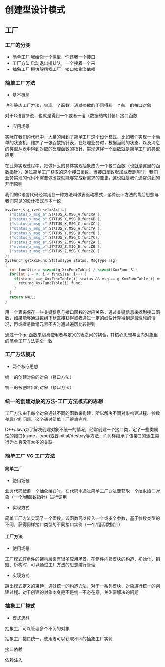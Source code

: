 # 创建型设计模式

## 工厂

### 工厂的分类
- 简单工厂
我给你一个类型，你还我一个接口
- 工厂方法
启动退出排排队，一个接着一个来
- 抽象工厂
模块解耦找工厂，接口抽象注依赖

### 简单工厂方法
- 基本概念

也叫静态工厂方法，实现一个函数，通过参数的不同得到一个统一的接口对象

对于C语言来说，也就是得到一个或者一组（数据结构封装）接口函数

- 应用场景

实际在我们的代码中，大量的用到了简单工厂这个设计模式，比如我们实现一个简单的状态机，维护了一张函数指针表，在处理业务时，根据当前的状态，以及消息的类型从表中得到对应的处理函数的指针，实现这样一个函数就是简单工厂的典型应用

在业务实现过程中，把做什么的具体实现抽象成为一个接口函数（也就是这里的函数指针），通过简单工厂获取的这个接口函数。当接口函数增加或者删除时，我们业务实现的代码不需要做改变就能够完成新需求的变更，这也就是我们通常讲到的开闭原则

我们的C语言代码经常用到一种方法叫做表驱动模式，这种设计方法的背后思想与我们常见的设计模式基本一致

```C
XxxFunc_S g_XxxFuncTable[]={
  {"status_x_msg_a",STATUS_X,MSG_A,funcXA },
  {"status_x_msg_b",STATUS_X,MSG_B,funcXB },
  {"status_x_msg_c",STATUS_X,MSG_C,funcXC },
  {"status_y_msg_a",STATUS_Y,MSG_A,funcYA },
  {"status_y_msg_b",STATUS_Y,MSG_B,funcYB },
  {"status_y_msg_c",STATUS_Y,MSG_C,funcYC},
  {"status_z_msg_a",STATUS_Z,MSG_A,funcZA },
  {"status_z_msg_b",STATUS_Z,MSG_B,funcZB },
  {"status_z_msg_c",STATUS_Z,MSG_C,funcZC }
};
XyzFunc* getXxxFunc(StatusType status, MsgType msg)
{
  int funcSize = sizeof(g_XxxFuncTable) / sizeof(XxxFunc_S);
  for(int i = 0; i < funcSize; i++) {
    if(status ==g_XxxFuncTable[i].status && msg == g_XxxFuncTable[i].msg) {
      returng_XxxFuncTable[i].func;
    }
  }
  return NULL;
}
```

用一个表来保存一些关键信息与接口函数的对应关系，通过关键信息来找到接口函数，如果能够通过数组下标直接获得或者通过一定的线性计算得到是最理想的情况，再或者是数组元素不多时通过遍历比较得到

通过一个get函数来隔离使用者与定义的表之间的耦合，其核心思想与面向对象里的简单工厂方法完全一致

### 工厂方法模式

- 两个核心思想

统一的创建对象的对象（接口方法）

统一的被创建出的对象（接口方法）

### 统一的创建对象的方法-工厂方法模式的思想

工厂方法由于每个对象通过不同的函数来构建，所以解决不同对象构建过程、参数差异化的问题，这个通过简单工厂很难完成。

C++/Java为了解决创建对象不统一的情况，经常创建一个接口类，定了一些类属性的接口(name，type)或者initial/destroy等方法，而同样继承了该接口的派生类行为本身没有太多的关联。

### 简单工厂 VS 工厂方法

#### 简单工厂

- 使用场景

业务代码使用一个抽象接口时，在代码中通过简单工厂方法要获取一个抽象接口对象（一个/组函数指针）进行调用

- 实现方式

简单工厂方法实现了一个函数，该函数可以传入一个或多个参数，基于参数类型的不同，获得同样接口类型的不同接口实例（一个/组函数指针）

#### 工厂方法

- 使用场景

工厂模式在组件的架构层面有很多应用场景，在组件内部模块的构造、初始化、销毁、析构时，可以通过工厂方法的思想进行管理

- 实现方式

跳出模式定义的束缚，通过统一的构造方法，对于一系列模块、对象进行统一的创建过程。对于创建的对象本身是不是统一不必在意，关注要解决的问题

### 抽象工厂模式

- 模式思想

抽象工厂可以管理多个不同的对象

抽象工厂接口统一，使用者可以获取不同的抽象工厂实例

接口依赖

依赖注入
